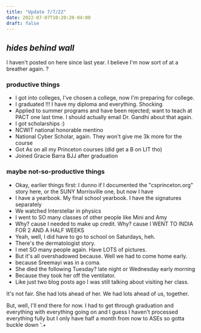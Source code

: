 ```yaml
---
title: "Update 7/7/22"
date: 2022-07-07T10:20:20-04:00
draft: false
---
```


## *hides behind wall*

I haven't posted on here since last year. I believe I'm now sort of at a breather again. ?

### productive things

- I got into colleges, I've chosen a college, now I'm preparing for college.
- I graduated !!! I have my diploma and everything. Shocking
- Applied to summer programs and have been rejected; want to teach at PACT one last time. I should actually email Dr. Gandhi about that again.
- I got scholarships :)
- NCWIT national honorable mentino
- National Cyber Scholar, again. They won't give me 3k more for the course
- Got As on all my Princeton courses (did get a B on LIT tho)
- Joined Gracie Barra BJJ after graduation

### maybe not-so-productive things

- Okay, earlier things first: I dunno if I documented the "csprinceton.org" story here, or the SUNY Morrisville one, but now I have
- I have a yearbook. My final school yearbook. I have the signatures separately
- We watched Interstellar in physics
- I went to SO many classes of other people like Mini and Amy
- Why? cause I needed to make up credit. Why? cause I WENT TO INDIA FOR 2 AND A HALF WEEKS
- Yeah, well, I did have to go to school on Saturdays, heh.
- There's the dermatologist story.
- I met SO many people again. Have LOTS of pictures.
- But it's all overshadowed because. Well we had to come home early.
- because Sreemayi was in a coma.
- She died the following Tuesday? late night or Wednesday early morning
- Because they took her off the ventilator.
- Like just two blog posts ago I was still talking about visiting her class.

It's not fair. She had lots ahead of her. We had lots ahead of us, together. 

But, well, I'll end there for now. I had to get through graduation and everything with everything going on and I guess I haven't processed everything fully but I only have half a month from now to ASEs so gotta buckle down '.+